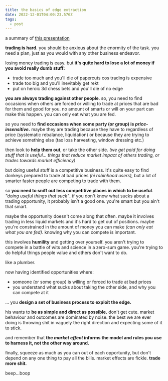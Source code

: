 ```yaml
---
title: the basics of edge extraction
date: 2022-12-01T04:00:23.576Z
tags:
  - post
---
```

a﻿ summary of [this presentation](https://youtu.be/iDxMhUxnXsg) 

**trading is hard.** you should be anxious about the enormity of the task. you need a plan, just as you would with any other business endeavor.

losing money trading is easy. but **it's quite hard to lose a lot of money if you avoid really dumb stuff:**

* trade too much and you'll die of papercuts cos trading is expensive
* trade too big and you'll inevitably get rekt
* put on heroic 3d chess bets and you'll die of no edge

**you are always trading against other people**. so, you need to find occasions when others are forced or willing to trade at prices that are bad for them and good for you. no amount of smarts or will on your part can make this happen. you can only eat what you are fed.

so you need to **find occasions when some party (or group) is *price-insensitive*.** maybe they are trading because they have to regardless of price (systematic rebalance, liquidation) or because they are trying to achieve something else (tax loss harvesting, window dressing etc.)

then look to **help them out**, or take the other side. *(we get paid for doing stuff that is useful... things that reduce market impact of others trading, or trades towards market efficiency)*

but doing useful stuff is a competitive business. It's quite easy to find donkeys prepared to trade at bad prices *(hi robinhood users),* but a lot of smarter faster people are competing to trade with them.

so **you need to sniff out less competitive places in which to be useful**. *"doing useful things that suck"**.*** if you don't know what sucks about a trading opportunity, it probably isn't a good one. you're smart but you ain't that smart.

maybe the opportunity doesn't come along that often. maybe it involves trading in less liquid markets and it's hard to get out of positions. maybe you're constrained in the amount of money you can make *(can only eat what you are fed)*. knowing why you can compete is important. 

this involves **humility** and getting over yourself. you aren't trying to compete in a battle of wits and science in a zero-sum game. you're trying to do helpful things people value and others don't want to do. 

like a plumber.

now having identified opportunities where:

* someone (or some group) is willing or forced to trade at bad prices 
* you understand what sucks about taking the other side, and why you can compete at it

 ... you **design a set of business process to exploit the edge.**

his wants to **be as simple and direct as possible.** don't get cute. market behaviour and outcomes are dominated by noise. the best we are ever doing is throwing shit in vaguely the right direction and expecting some of it to stick.

and remember that **the *market effect* informs the model and rules you use to harness it, not the other way around.**

finally, squeeze as much as you can out of each opportunity, but don't depend on any one thing to pay all the bills. market effects are fickle. **trade more shit.**

b﻿eep...boop